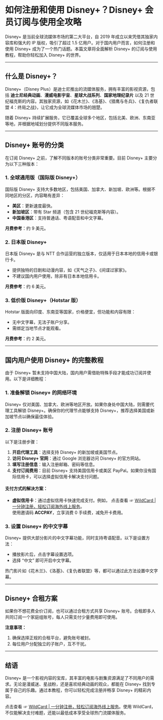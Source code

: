 # 如何注册和使用 Disney+？Disney+ 会员订阅与使用全攻略

Disney+ 是当前全球流媒体市场的第二大平台，自 2019 年成立以来凭借其独家内容库和强大的 IP 版权，吸引了超过 1.5 亿用户。对于国内用户而言，如何注册和使用 Disney+ 成为了一个热门话题。本篇文章将全面解析 Disney+ 的订阅与使用教程，帮助你轻松加入 Disney+ 的世界。

---

## 什么是 Disney+？

Disney+（Disney Plus）是迪士尼推出的流媒体服务，拥有丰富的影视资源，包括 **迪士尼经典动画**、**漫威电影宇宙**、**星球大战系列**、**国家地理纪录片** 以及 21 世纪福克斯的内容。其独家资源，如《花木兰》、《洛基》、《猎鹰与冬兵》、《复仇者联盟 4：终局之战》，让它成为全球流媒体市场的翘楚。

随着 Disney+ 持续扩展服务，它已覆盖全球多个地区，包括北美、欧洲、东南亚等地，并根据地域划分提供不同版本服务。

---

## Disney+ 账号的分类

在订阅 Disney+ 之前，了解不同版本的账号分类非常重要。目前 Disney+ 主要分为以下三种版本：

### 1. **全球通用版（国际版 Disney+）**
国际版 Disney+ 支持大多数地区，包括美国、加拿大、新加坡、欧洲等。根据不同地区的分区，内容略有差异：
- **美区**：更新速度最快。
- **新加坡区**：带有 Star 频道（包含 21 世纪福克斯等内容）。
- **中国香港区**：支持普通话、粤语配音和中文字幕。

**月费参考**：约 9 美元。

### 2. **日本版 Disney+**
日本版 Disney+ 是与 NTT 合作运营的独立版本，仅适用于日本本地的信用卡或银行卡。
- 提供独特的日剧和动漫内容，如《天气之子》、《间谍过家家》。
- 不建议国内用户使用，除非有日本本地信用卡。

**月费参考**：约 6 美元。

### 3. **低价版 Disney+（Hotstar 版）**
Hotstar 版面向印度、东南亚等国家，价格便宜，但功能和内容有限：
- 无中文字幕，无法子账户分享。
- 需绑定当地节点才能观看。

**月费参考**：约 2 美元。

---

## 国内用户使用 Disney+ 的完整教程

由于 Disney+ 暂未支持中国大陆，国内用户需借助特殊手段才能成功订阅并使用。以下是详细教程：

### 1. 准备解锁 Disney+ 的网络环境

Disney+ 仅对美国、加拿大、欧洲等地区开放。如果你身处中国大陆，则需要代理工具解锁 Disney+。确保你的代理节点能够支持 Disney+，推荐选择美国或新加坡节点以确保最佳体验。

### 2. 注册 Disney+ 账号

以下是注册步骤：
1. **开启代理工具**：选择支持 Disney+ 的新加坡或美国节点。
2. **访问 Disney+ 官网**：通过 Google 浏览器访问 Disney+ 的官方网站。
3. **填写注册信息**：输入注册邮箱、密码等信息。
4. **支付订阅费用**：目前 Disney+ 支持美国信用卡或美区 PayPal。如果你没有国际信用卡，可以选择虚拟信用卡解决支付问题。

#### 支付方式的解决方案：
- **虚拟信用卡**：通过虚拟信用卡快速完成支付。例如， 点击查看 ☞ [WildCard | 一分钟注册，轻松订阅海外线上服务](https://bit.ly/bewildcard)。  
  使用邀请码 **ACCPAY**，立享消费 0 手续费，减免开卡费用。

### 3. 设置 Disney+ 的中文字幕

Disney+ 提供大部分影片的中文字幕功能，同时支持粤语配音。以下是设置方法：
- 播放影片后，点击字幕设置选项。
- 选择 “中文” 即可开启中文字幕。

热门影片如《花木兰》、《洛基》、《复仇者联盟》等，都可以通过此方法设置中文字幕。

---

## Disney+ 合租方案

如果你不想花费全价订阅，也可以通过合租方式共享 Disney+ 账号。合租即多人共同订阅一个家庭组账号，每人只需支付少量费用即可使用。

**注意事项：**
1. 确保选择正规的合租平台，避免账号被封。
2. 每位用户分配独立的子账户，互不干扰。

---

## 结语

Disney+ 是一个影视内容的宝库，其丰富的电影与剧集资源满足了不同用户的需求。无论是漫威迷、星战粉，还是喜欢经典动画的观众，都能在 Disney+ 找到专属于自己的乐趣。通过本教程，你可以轻松完成注册并畅享 Disney+ 的精彩内容。

点击查看 ☞ [WildCard | 一分钟注册，轻松订阅海外线上服务](https://bit.ly/bewildcard)。使用 WildCard，不仅能解决支付难题，还能以最低成本享受全球热门流媒体服务。
